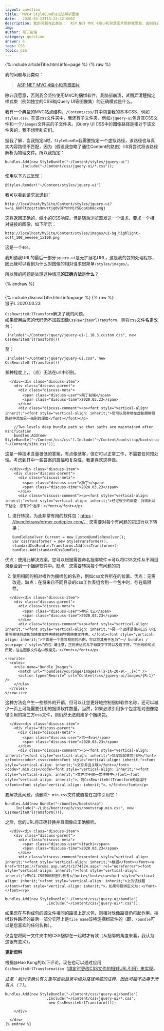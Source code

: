 ```yaml
---
layout: question
title:  MVC4 StyleBundle无法解析图像
date:   2020-03-23T13:22:32.000Z
description: 我的问题与此类似：  ASP.NET MVC 4缩小和背景图片除非我愿意，否则我会坚持使用MVC的捆绑软件。我脑部崩溃，试图弄清楚指定样式束（...
img: 
author: 斯丁前端
category: question
answer: 6
tags: CSS
topic: CSS
---
```

<div class="article-root">
  <div class="article">
    {% include articleTitle.html info=page %}
    {% raw %}
    <div class="article-content"><p><font style="vertical-align: inherit;"><font style="vertical-align: inherit;">我的问题与此类似：</font></font></p>

<blockquote>
  <p><a href="https://stackoverflow.com/questions/9780099/asp-net-mvc-4-minification-background-images"><font style="vertical-align: inherit;"><font style="vertical-align: inherit;">ASP.NET MVC 4缩小和背景图片</font></font></a></p>
</blockquote>

<p><font style="vertical-align: inherit;"><font style="vertical-align: inherit;">除非我愿意，否则我会坚持使用MVC的捆绑软件。</font><font style="vertical-align: inherit;">我脑部崩溃，试图弄清楚指定样式束（例如独立的CSS和jQuery UI等图像集）的正确模式是什么。</font></font></p>

<p><font style="vertical-align: inherit;"><font style="vertical-align: inherit;">我有一个典型的MVC站点结构，</font></font><code>/Content/css/</code><font style="vertical-align: inherit;"><font style="vertical-align: inherit;">其中包含我的基本CSS，例如</font></font><code>styles.css</code><font style="vertical-align: inherit;"><font style="vertical-align: inherit;">。</font><font style="vertical-align: inherit;">在该css文件夹中，我还有子文件夹，例如</font></font><code>/jquery-ui</code><font style="vertical-align: inherit;"><font style="vertical-align: inherit;">包含其CSS文件和一个</font></font><code>/images</code><font style="vertical-align: inherit;"><font style="vertical-align: inherit;">文件夹的子文件夹。</font><font style="vertical-align: inherit;">jQuery UI CSS中的图像路径是相对于该文件夹的，我不想弄乱它们。</font></font></p>

<p><font style="vertical-align: inherit;"><font style="vertical-align: inherit;">据我了解，当我指定a时，</font></font><code>StyleBundle</code><font style="vertical-align: inherit;"><font style="vertical-align: inherit;">我需要指定一个虚拟路径，该路径也与真实内容路径不匹配，因为（假设我忽略了通往Content的路由）IIS将尝试将该路径解析为物理文件。</font><font style="vertical-align: inherit;">所以我指定：</font></font></p>

<pre><code>bundles.Add(new StyleBundle("~/Content/styles/jquery-ui")<font></font>
       .Include("~/Content/css/jquery-ui/*.css"));<font></font>
</code></pre>

<p><font style="vertical-align: inherit;"><font style="vertical-align: inherit;">使用以下方式呈现：</font></font></p>

<pre><code>@Styles.Render("~/Content/styles/jquery-ui")
</code></pre>

<p><font style="vertical-align: inherit;"><font style="vertical-align: inherit;">我可以看到请求发送到：</font></font></p>

<pre><code>http://localhost/MySite/Content/styles/jquery-ui?v=nL_6HPFtzoqrts9nwrtjq0VQFYnhMjY5EopXsK8cxmg1
</code></pre>

<p><font style="vertical-align: inherit;"><font style="vertical-align: inherit;">这将返回正确的，缩小的CSS响应。</font><font style="vertical-align: inherit;">但是随后浏览器发送一个请求，要求一个相对链接的图像，如下所示：</font></font></p>

<pre><code>http://localhost/MySite/Content/styles/images/ui-bg_highlight-soft_100_eeeeee_1x100.png
</code></pre>

<p><font style="vertical-align: inherit;"><font style="vertical-align: inherit;">这是一个</font></font><code>404</code><font style="vertical-align: inherit;"><font style="vertical-align: inherit;">。</font></font></p>

<p><font style="vertical-align: inherit;"><font style="vertical-align: inherit;">我知道我URL的最后一部分</font></font><code>jquery-ui</code><font style="vertical-align: inherit;"><font style="vertical-align: inherit;">是无扩展名URL，这是我的包的处理程序，因此我可以看到为什么对图像的相对请求很简单</font></font><code>/styles/images/</code><font style="vertical-align: inherit;"><font style="vertical-align: inherit;">。</font></font></p>

<p><font style="vertical-align: inherit;"><font style="vertical-align: inherit;">所以我的问题是</font><font style="vertical-align: inherit;">处理这种情况</font></font><strong><font style="vertical-align: inherit;"><font style="vertical-align: inherit;">的正确方法</font></font></strong><font style="vertical-align: inherit;"><font style="vertical-align: inherit;">是</font><strong><font style="vertical-align: inherit;">什么</font></strong><font style="vertical-align: inherit;">？</font></font></p></div>
    {% endraw %}
  </div>
  <p style="height: 0;width:0;overflow: hidden;"> 第3063篇《MVC4 StyleBundle无法解析图像》来自Winter(https://github.com/aiyld/aiyld.github.io)的站点</p>
  <div class="discuss-wrapper">
    {% include discussTitle.html info=page %}
    {% raw %}
    <div class="discuss-item">
        <div class="discuss-parent">
          <div class="discuss-meta">
            <span class="discuss-user">猴子L</span>
            <span class="discuss-time">2020.03.23</span>
          </div>
          <div class="discuss-comment"><p><code>CssRewriteUrlTransform</code><font style="vertical-align: inherit;"><font style="vertical-align: inherit;">解决了我的问题。</font></font><br><font style="vertical-align: inherit;"><font style="vertical-align: inherit;">
如果使用后您的代码仍不加载图像</font></font><code>CssRewriteUrlTransform</code><font style="vertical-align: inherit;"><font style="vertical-align: inherit;">，则将css文件名更改为：</font></font></p>

<pre><code>.Include("~/Content/jquery/jquery-ui-1.10.3.custom.css", new CssRewriteUrlTransform())
</code></pre>

<p><font style="vertical-align: inherit;"><font style="vertical-align: inherit;">至：</font></font></p>

<pre><code>.Include("~/Content/jquery/jquery-ui.css", new CssRewriteUrlTransform())
</code></pre>

<p><font style="vertical-align: inherit;"><font style="vertical-align: inherit;">某种程度上，。（点）无法在url中识别。</font></font></p></div>
        </div>
        
      </div><div class="discuss-item">
        <div class="discuss-parent">
          <div class="discuss-meta">
            <span class="discuss-user">斯丁前端</span>
            <span class="discuss-time">2020.03.23</span>
          </div>
          <div class="discuss-comment"><p><font style="vertical-align: inherit;"><font style="vertical-align: inherit;">您可以简单地在虚拟捆绑包路径中添加另一级别的深度</font></font></p>

<pre><code>    //Two levels deep bundle path so that paths are maintained after minification<font></font>
    bundles.Add(new StyleBundle("~/Content/css/css").Include("~/Content/bootstrap/bootstrap.css", "~/Content/site.css"));<font></font>
</code></pre>

<p><font style="vertical-align: inherit;"><font style="vertical-align: inherit;">这是一种技术含量极低的答案，有点像骇客，但它可以正常工作，不需要任何预处理。</font><font style="vertical-align: inherit;">考虑到其中一些答案的篇幅和复杂性，我更喜欢这样做。  </font></font></p></div>
        </div>
        
      </div><div class="discuss-item">
        <div class="discuss-parent">
          <div class="discuss-meta">
            <span class="discuss-user">斯丁</span>
            <span class="discuss-time">2020.03.23</span>
          </div>
          <div class="discuss-comment"><p><font style="vertical-align: inherit;"><font style="vertical-align: inherit;">经过很少的调查，我得出以下结论：您有2个选择：</font></font></p>

<ol>
<li><p><font style="vertical-align: inherit;"><font style="vertical-align: inherit;">进行转换。</font><font style="vertical-align: inherit;">为此非常有用的软件包：</font></font><a href="https://bundletransformer.codeplex.com/" rel="nofollow"><font style="vertical-align: inherit;"><font style="vertical-align: inherit;">https</font></font></a><font style="vertical-align: inherit;"><font style="vertical-align: inherit;"> : </font><a href="https://bundletransformer.codeplex.com/" rel="nofollow"><font style="vertical-align: inherit;">//bundletransformer.codeplex.com/，</font></a><font style="vertical-align: inherit;"> 
您需要对每个有问题的包进行以下转换：</font></font></p>

<pre><code>BundleResolver.Current = new CustomBundleResolver();<font></font>
var cssTransformer = new StyleTransformer();<font></font>
standardCssBundle.Transforms.Add(cssTransformer);<font></font>
bundles.Add(standardCssBundle);<font></font>
</code></pre></li>
</ol>

<p><font style="vertical-align: inherit;"><font style="vertical-align: inherit;">优点：使用此解决方案，您可以根据需要命名捆绑软件=&gt;可以将CSS文件从不同目录组合到一个捆绑软件中。</font><font style="vertical-align: inherit;">缺点：您需要转换每个有问题的包</font></font></p>

<ol start="2">
<li><font style="vertical-align: inherit;"><font style="vertical-align: inherit;">使用相同的相对根作为捆绑包的名称，例如css文件所在的位置。</font><font style="vertical-align: inherit;">优点：无需改造。</font><font style="vertical-align: inherit;">缺点：在将来自不同目录的css工作表组合到一个包中时，存在局限性。</font></font></li>
</ol></div>
        </div>
        
      </div><div class="discuss-item">
        <div class="discuss-parent">
          <div class="discuss-meta">
            <span class="discuss-user">神乐飞云</span>
            <span class="discuss-time">2020.03.23</span>
          </div>
          <div class="discuss-comment"><p><font style="vertical-align: inherit;"><font style="vertical-align: inherit;">另一个选择是使用IIS URL重写模块将虚拟包映像文件夹映射到物理映像文件夹。</font><font style="vertical-align: inherit;">下面是一个重写规则的示例，可以将其用于名为“〜/ bundles / yourpage / styles”的包-请注意，正则表达式与字母数字字符以及连字符，下划线和句点匹配，这在图像文件名中很常见。</font></font></p>

<pre><code>&lt;rewrite&gt;<font></font>
  &lt;rules&gt;<font></font>
    &lt;rule name="Bundle Images"&gt;<font></font>
      &lt;match url="^bundles/yourpage/images/([a-zA-Z0-9\-_.]+)" /&gt;<font></font>
      &lt;action type="Rewrite" url="Content/css/jquery-ui/images/{R:1}" /&gt;<font></font>
    &lt;/rule&gt;<font></font>
  &lt;/rules&gt;<font></font>
&lt;/rewrite&gt;<font></font>
</code></pre>

<p><font style="vertical-align: inherit;"><font style="vertical-align: inherit;">这种方法会产生一些额外的开销，但可以让您更好地控制捆绑软件名称，还可以减少一页上可能需要引用的捆绑软件数量。</font><font style="vertical-align: inherit;">当然，如果必须引用多个包含相对图像路径引用的第三方css文件，则仍然无法创建多个捆绑包。</font></font></p></div>
        </div>
        
      </div><div class="discuss-item">
        <div class="discuss-parent">
          <div class="discuss-meta">
            <span class="discuss-user">古一Eva</span>
            <span class="discuss-time">2020.03.23</span>
          </div>
          <div class="discuss-comment"><p><font style="vertical-align: inherit;"><font style="vertical-align: inherit;">我发现如果您引用</font></font><code>*.css</code><font style="vertical-align: inherit;"><font style="vertical-align: inherit;">文件并且关联</font></font><code>*.min.css</code><font style="vertical-align: inherit;"><font style="vertical-align: inherit;">文件位于同一文件夹中</font><font style="vertical-align: inherit;">，则CssRewriteUrlTransform无法运行</font><font style="vertical-align: inherit;">。</font></font></p>

<p><font style="vertical-align: inherit;"><font style="vertical-align: inherit;">要解决此问题，请删除</font></font><code>*.min.css</code><font style="vertical-align: inherit;"><font style="vertical-align: inherit;">文件或直接在包中引用它：</font></font></p>

<pre><code>bundles.Add(new Bundle("~/bundles/bootstrap")<font></font>
    .Include("~/Libs/bootstrap3/css/bootstrap.min.css", new CssRewriteUrlTransform()));<font></font>
</code></pre>

<p><font style="vertical-align: inherit;"><font style="vertical-align: inherit;">之后，您的URL将正确转换并且图像应正确解析。</font></font></p></div>
        </div>
        
      </div><div class="discuss-item">
        <div class="discuss-parent">
          <div class="discuss-meta">
            <span class="discuss-user">Itachi</span>
            <span class="discuss-time">2020.03.23</span>
          </div>
          <div class="discuss-comment"><p><font style="vertical-align: inherit;"><font style="vertical-align: inherit;">根据</font></font><a href="https://forums.asp.net/t/1774324.aspx" rel="noreferrer"><font style="vertical-align: inherit;"><font style="vertical-align: inherit;">MVC4 CSS捆绑和图片参考</font></font></a><font style="vertical-align: inherit;"><font style="vertical-align: inherit;">上的该线程</font><font style="vertical-align: inherit;">，如果将捆绑定义为：</font></font></p>

<pre><code>bundles.Add(new StyleBundle("~/Content/css/jquery-ui/bundle")<font></font>
                   .Include("~/Content/css/jquery-ui/*.css"));<font></font>
</code></pre>

<p><font style="vertical-align: inherit;"><font style="vertical-align: inherit;">如果您在与构成包的源文件相同的路径上定义包，则相对映像路径仍将起作用。</font><font style="vertical-align: inherit;">捆绑软件路径的最后一部分实际上是</font></font><code>file name</code><font style="vertical-align: inherit;"><font style="vertical-align: inherit;">该特定捆绑软件的（即，</font></font><code>/bundle</code><font style="vertical-align: inherit;"><font style="vertical-align: inherit;">可以是您喜欢的任何名称）。</font></font></p>

<p><font style="vertical-align: inherit;"><font style="vertical-align: inherit;">仅当您将同一文件夹中的CSS捆绑在一起时才有效（从捆绑的角度来看，我认为这很有意义）。</font></font></p>

<p><strong><font style="vertical-align: inherit;"><font style="vertical-align: inherit;">更新资料</font></font></strong></p>

<p><font style="vertical-align: inherit;"><font style="vertical-align: inherit;">根据@Hao Kung的以下评论，现在也可以通过应用</font></font><code>CssRewriteUrlTransformation</code><font style="vertical-align: inherit;"><font style="vertical-align: inherit;">（</font></font><a href="https://web.archive.org/web/20140331115330/http://aspnetoptimization.codeplex.com/workitem/30" rel="noreferrer"><font style="vertical-align: inherit;"><font style="vertical-align: inherit;">绑定时更改CSS文件的相对URL引用）来实现</font></font></a><font style="vertical-align: inherit;"><font style="vertical-align: inherit;">。</font></font></p>

<p><em><font style="vertical-align: inherit;"><font style="vertical-align: inherit;">注意：我尚未确认有关重写虚拟目录中绝对路径问题的注释，因此可能不适用于所有人（？）。</font></font></em></p>

<pre><code>bundles.Add(new StyleBundle("~/Content/css/jquery-ui/bundle")<font></font>
                   .Include("~/Content/css/jquery-ui/*.css",<font></font>
                    new CssRewriteUrlTransform()));<font></font>
</code></pre></div>
        </div>
        
      </div>
    {% endraw %}
  </div>
<div>
